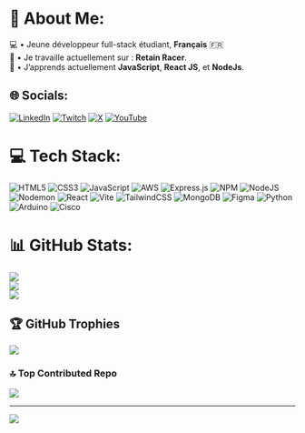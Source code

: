 # 💫 About Me:
💻 • Jeune développeur full-stack étudiant, **Français** 🇫🇷<br>🔭 • Je travaille actuellement sur : **Retain Racer**.<br>🌱 • J’apprends actuellement **JavaScript**, **React JS**, et **NodeJs**.


## 🌐 Socials:
[![LinkedIn](https://img.shields.io/badge/LinkedIn-%230077B5.svg?logo=linkedin&logoColor=white)](https://linkedin.com/in/noapuech) [![Twitch](https://img.shields.io/badge/Twitch-%239146FF.svg?logo=Twitch&logoColor=white)](https://twitch.tv/NiKo_Officiel_) [![X](https://img.shields.io/badge/X-black.svg?logo=X&logoColor=white)](https://x.com/nikoo_officiel) [![YouTube](https://img.shields.io/badge/YouTube-%23FF0000.svg?logo=YouTube&logoColor=white)](https://youtube.com/@nikoo_officiel) 

# 💻 Tech Stack:
![HTML5](https://img.shields.io/badge/html5-%23E34F26.svg?style=for-the-badge&logo=html5&logoColor=white) ![CSS3](https://img.shields.io/badge/css3-%231572B6.svg?style=for-the-badge&logo=css3&logoColor=white) ![JavaScript](https://img.shields.io/badge/javascript-%23323330.svg?style=for-the-badge&logo=javascript&logoColor=%23F7DF1E) ![AWS](https://img.shields.io/badge/AWS-%23FF9900.svg?style=for-the-badge&logo=amazon-aws&logoColor=white) ![Express.js](https://img.shields.io/badge/express.js-%23404d59.svg?style=for-the-badge&logo=express&logoColor=%2361DAFB) ![NPM](https://img.shields.io/badge/NPM-%23CB3837.svg?style=for-the-badge&logo=npm&logoColor=white) ![NodeJS](https://img.shields.io/badge/node.js-6DA55F?style=for-the-badge&logo=node.js&logoColor=white) ![Nodemon](https://img.shields.io/badge/NODEMON-%23323330.svg?style=for-the-badge&logo=nodemon&logoColor=%BBDEAD) ![React](https://img.shields.io/badge/react-%2320232a.svg?style=for-the-badge&logo=react&logoColor=%2361DAFB) ![Vite](https://img.shields.io/badge/vite-%23646CFF.svg?style=for-the-badge&logo=vite&logoColor=white) ![TailwindCSS](https://img.shields.io/badge/tailwindcss-%2338B2AC.svg?style=for-the-badge&logo=tailwind-css&logoColor=white) ![MongoDB](https://img.shields.io/badge/MongoDB-%234ea94b.svg?style=for-the-badge&logo=mongodb&logoColor=white) ![Figma](https://img.shields.io/badge/figma-%23F24E1E.svg?style=for-the-badge&logo=figma&logoColor=white) ![Python](https://img.shields.io/badge/python-3670A0?style=for-the-badge&logo=python&logoColor=ffdd54) ![Arduino](https://img.shields.io/badge/-Arduino-00979D?style=for-the-badge&logo=Arduino&logoColor=white) ![Cisco](https://img.shields.io/badge/cisco-%23049fd9.svg?style=for-the-badge&logo=cisco&logoColor=black)
# 📊 GitHub Stats:
![](https://github-readme-stats.vercel.app/api?username=npuech&theme=buefy&hide_border=true&include_all_commits=false&count_private=false)<br/>
![](https://github-readme-streak-stats.herokuapp.com/?user=npuech&theme=buefy&hide_border=true)<br/>
![](https://github-readme-stats.vercel.app/api/top-langs/?username=npuech&theme=buefy&hide_border=true&include_all_commits=false&count_private=false&layout=compact)

## 🏆 GitHub Trophies
![](https://github-profile-trophy.vercel.app/?username=npuech&theme=discord&no-frame=true&no-bg=false&margin-w=4)

### 🔝 Top Contributed Repo
![](https://github-contributor-stats.vercel.app/api?username=npuech&limit=5&theme=dark&combine_all_yearly_contributions=true)

---
[![](https://visitcount.itsvg.in/api?id=npuech&icon=6&color=12)](https://visitcount.itsvg.in)

<!-- Proudly created with GPRM ( https://gprm.itsvg.in ) -->

